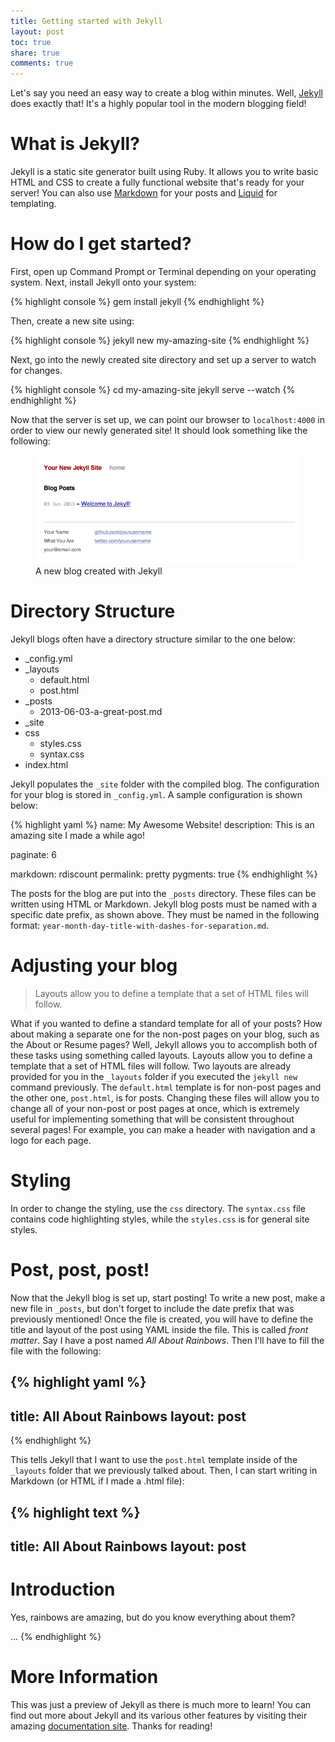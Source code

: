 ```yaml
---
title: Getting started with Jekyll
layout: post
toc: true
share: true
comments: true
---
```


Let's say you need an easy way to create a blog within minutes. Well, [Jekyll](http://jekyllrb.com/) does exactly that! It's a highly popular tool in the modern blogging field!

# What is Jekyll?

Jekyll is a static site generator built using Ruby. It allows you to write basic HTML and CSS to create a fully functional website that's ready for your server! You can also use [Markdown](http://daringfireball.net/projects/markdown/) for your posts and [Liquid](https://github.com/Shopify/liquid/#readme) for templating.

# How do I get started?

First, open up Command Prompt or Terminal depending on your operating system. Next, install Jekyll onto your system:

{% highlight console %}
gem install jekyll
{% endhighlight %}

Then, create a new site using:

{% highlight console %}
jekyll new my-amazing-site
{% endhighlight %}

Next, go into the newly created site directory and set up a server to watch for changes.

{% highlight console %}
cd my-amazing-site
jekyll serve --watch
{% endhighlight %}

Now that the server is set up, we can point our browser to `localhost:4000` in order to view our newly generated site! It should look something like the following:

<figure>
    <img src="/dest/images/posts/jekyll-new-site.png" alt="A new Jekyll blog">
    <figcaption>A new blog created with Jekyll</figcaption>
</figure>

# Directory Structure

Jekyll blogs often have a directory structure similar to the one below:

- \_config.yml
- \_layouts
    - default.html
	- post.html
- \_posts
	- 2013-06-03-a-great-post.md
- \_site
- css
	- styles.css
	- syntax.css
- index.html

Jekyll populates the `_site` folder with the compiled blog. The configuration for your blog is stored in `_config.yml`. A sample configuration is shown below:

{% highlight yaml %}
name: My Awesome Website!
description: This is an amazing site I made a while ago!

paginate: 6

markdown: rdiscount
permalink: pretty
pygments: true
{% endhighlight %}

The posts for the blog are put into the `_posts` directory. These files can be written using HTML or Markdown. Jekyll blog posts must be named with a specific date prefix, as shown above. They must be named in the following format: `year-month-day-title-with-dashes-for-separation.md`.

# Adjusting your blog

> Layouts allow you to define a template that a set of HTML files will follow.

What if you wanted to define a standard template for all of your posts? How about making a separate one for the non-post pages on your blog, such as the About or Resume pages? Well, Jekyll allows you to accomplish both of these tasks using something called layouts. Layouts allow you to define a template that a set of HTML files will follow. Two layouts are already provided for you in the `_layouts` folder if you executed the `jekyll new` command previously. The `default.html` template is for non-post pages and the other one, `post.html`, is for posts. Changing these files will allow you to change all of your non-post or post pages at once, which is extremely useful for implementing something that will be consistent throughout several pages! For example, you can make a header with navigation and a logo for each page.

# Styling

In order to change the styling, use the `css` directory. The `syntax.css` file contains code highlighting styles, while the `styles.css` is for general site styles.

# Post, post, post!

Now that the Jekyll blog is set up, start posting! To write a new post, make a new file in `_posts`, but don't forget to include the date prefix that was previously mentioned! Once the file is created, you will have to define the title and layout of the post using YAML inside the file. This is called *front matter*. Say I have a post named *All About Rainbows*. Then I'll have to fill the file with the following:

{% highlight yaml %}
---
title: All About Rainbows
layout: post
---
{% endhighlight %}

This tells Jekyll that I want to use the `post.html` template inside of the `_layouts` folder that we previously talked about. Then, I can start writing in Markdown (or HTML if I made a .html file):

{% highlight text %}
---
title: All About Rainbows
layout: post
---

# Introduction

Yes, rainbows are amazing, but do you know everything about them?

...
{% endhighlight %}

# More Information

This was just a preview of Jekyll as there is much more to learn! You can find out more about Jekyll and its various other features by visiting their amazing [documentation site](http://jekyllrb.com/docs/home/). Thanks for reading!
